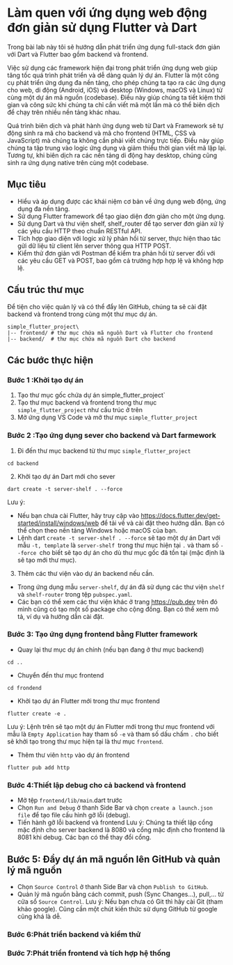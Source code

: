 # Làm quen với ứng dụng web động đơn giản sử dụng Flutter và Dart

Trong bài lab này tôi sẽ hướng dẫn phát triển ứng dụng full-stack đơn giản với Dart và Flutter bao gồm backend và frontend.

Việc sử dụng các framework hiện đại trong phát triển ứng dụng web giúp tăng tốc quá trình phát triển và dễ dàng quản lý dự án. Flutter là một công cụ phát triển ứng dụng đa nền tảng, cho phép chúng ta tạo ra các ứng dụng cho web, di động (Android, iOS) và desktop (Windows, macOS và Linux) từ cùng một dự án mã nguồn (codebase). Điều này giúp chúng ta tiết kiệm thời gian và công sức khi chúng ta chỉ cần viết mã một lần mà có thể biên dịch để chạy trên nhiều nền tảng khác nhau.

Quá trình biên dịch và phát hành ứng dụng web từ Dart và Framework sẽ tự động sinh ra mã cho backend và mã cho frontend (HTML, CSS và JavaScript) mà chúng ta không cần phải viết chúng trực tiếp. Điều này giúp chúng ta tập trung vào logic ứng dụng và giảm thiểu thời gian viết mã lặp lại. Tương tự, khi biên dịch ra các nền tảng di động hay desktop, chúng cũng sinh ra ứng dụng native trên cùng một codebase.
 ## Mục tiêu
 - Hiểu và áp dụng được các khái niệm cơ bản về ứng dụng web động, ứng dụng đa nền tảng.
 - Sử dụng Flutter framework để tạo giao diện đơn giản cho một ứng dụng.
 - Sử dụng Dart và thư viện shelf, shelf_router để tạo server đơn giản xử lý các yêu cầu HTTP theo chuẩn RESTful API.
 - Tích hợp giao diện với logic xử lý phản hồi từ server, thực hiện thao tác gửi dữ liệu từ client lên server thông qua HTTP POST.
 - Kiểm thử đơn giản với Postman để kiểm tra phản hồi từ server đối với các yêu cầu GET và POST, bao gồm cả trường hợp hợp lệ và không hợp lệ.

 ## Cấu trúc thư mục
Để tiện cho việc quản lý và có thể đẩy lên GitHub, chúng ta sẽ cài đặt backend và frontend trong cùng một thư mục dự án.

```
simple_flutter_project\
|-- frontend/ # thư mục chứa mã nguồn Dart và Flutter cho frontend
|-- backend/  # thư mục chứa mã nguồn Dart cho backend
```



## Các bước thực hiện
### Bước 1 :Khởi tạo dự án
1. Tạo thư mục gốc chứa dự án simple_flutter_project`
2. Tạo thư mục backend và frontend trong thư mục `simple_flutter_project` như cấu trúc ở trên
3. Mở ứng dụng VS Code và mở thư mục `simple_flutter_project`

### Bước 2 :Tạo ứng dụng sever cho backend và Dart farmework

1. Đi đến thư mục backend từ thư mục `simple_flutter_project`
 ```
 cd backend
  ```

2. Khởi tạo dự án Dart mới cho sever
  ```
  dart create -t server-shelf . --force
  ```



Lưu ý:

 - Nếu bạn chưa cài Flutter, hãy truy cập vào https://docs.flutter.dev/get-started/install/windows/web để tải về và cài đặt theo hướng dẫn. Bạn có thể chọn theo nền tảng Windows hoặc macOS của bạn.
 - Lệnh dart `create -t server-shelf . --force` sẽ tạo một dự án Dart với mẫu `-t, template` là `server-shelf `trong thư mục hiện tại `.` và tham số `--force `cho biết sẽ tạo dự án cho dù thư mục gốc đã tồn tại (mặc định là sẽ tạo mới thư mục).
3. Thêm các thư viện vào dự án backend nếu cần.
 - Trong ứng dụng mẫu `server-shelf`, dự án đã sử dụng các thư viện `shelf` và `shelf-router` trong tệp `pubspec.yaml`.
 - Các bạn có thể xem các thư viện khác ở trang https://pub.dev trên đó mình cũng có tạo một số package cho cộng đồng. Bạn có thể xem mô tả, ví dụ và hướng dẫn cài đặt.

 ### Bước 3: Tạo ứng dụng frontend bằng Flutter framework

 - Quay lại thư mục dự án chính (nếu bạn đang ở thư mục backend)

 ```
 cd ..
 ```
 - Chuyển đến thư mục frontend
 ```
 cd frondend
 ```
  - Khởi tạo dự án Flutter mới trong thư mục frontend

  ```
  flutter create -e .
  ```
Lưu ý: Lệnh trên sẽ tạo một dự án Flutter mới trong thư mục frontend với mẫu là `Empty Application` hay tham số `-e` và tham số dấu chấm `.` cho biết sẽ khởi tạo trong thư mục hiện tại là thư mục `frontend`.

 - Thêm thư viên `http` vào dự án frontend

 ```
 flutter pub add http
 ```

 ### Bước 4:Thiết lập debug cho cả backend và frontend

  - Mở tệp `frontend/lib/main`.dart trước
  - Chọn `Run and Debug` ở thanh Side Bar và chọn `create a launch.json file` để tạo file cấu hình gỡ lỗi (debug).
  - Tiến hành gỡ lỗi backend và frontend Lưu ý: Chúng ta thiết lập cổng mặc định cho server backend là 8080 và cổng mặc định cho frontend là 8081 khi debug. Các bạn có thể thay đổi cổng.

  ## Bước 5: Đẩy dự án mã nguồn lên GitHub và quản lý mã nguồn
 - Chọn `Source Control` ở thanh Side Bar và chọn `Publish to GitHub`.
 - Quản lý mã nguồn bằng cách commit, push (Sync Changes...), pull,... từ cửa sổ `Source Control`. Lưu ý: Nếu bạn chưa có Git thì hãy cài Git (tham khảo google). Cũng cần một chút kiến thức sử dụng GitHub từ google cũng khá là dễ.

 ### Bước 6:Phát triển backend và kiểm thử

 ### Bước 7:Phát triển frontend và tích hợp hệ thống
